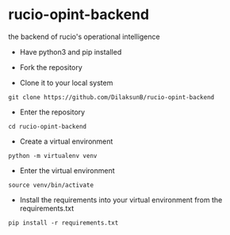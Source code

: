 # rucio-opint-backend
the backend of rucio's operational intelligence

- Have python3 and pip installed

- Fork the repository
- Clone it to your local system

```
git clone https://github.com/DilaksunB/rucio-opint-backend
```
- Enter the repository
```
cd rucio-opint-backend
```
- Create a virtual environment
```
python -m virtualenv venv
```
- Enter the virtual environment
```
source venv/bin/activate
```
- Install the requirements into your virtual environment from the requirements.txt
```
pip install -r requirements.txt
```

